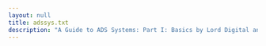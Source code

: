 ```yaml
---
layout: null
title: adssys.txt
description: "A Guide to ADS Systems: Part I: Basics by Lord Digital and the Phantom"
---
```

